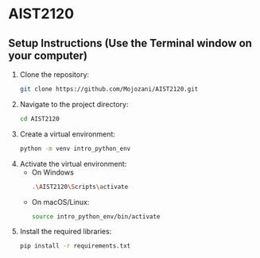 # AIST2120

## Setup Instructions (Use the Terminal window on your computer)
1. Clone the repository:
   ```bash
   git clone https://github.com/Mojozani/AIST2120.git

2. Navigate to the project directory:
   ```bash
   cd AIST2120
3. Create a virtual environment:
   ```bash
   python -m venv intro_python_env

4. Activate the virtual environment:
   - On Windows
     ```bash
     .\AIST2120\Scripts\activate

   - On macOS/Linux:
     ```bash
     source intro_python_env/bin/activate
5. Install the required libraries:
   ```bash
   pip install -r requirements.txt

